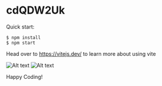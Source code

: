 # cdQDW2Uk

Quick start:

```
$ npm install
$ npm start
````

Head over to https://vitejs.dev/ to learn more about using vite

![Alt text](dash.png)
![Alt text](<dash 2.png>)


Happy Coding!
